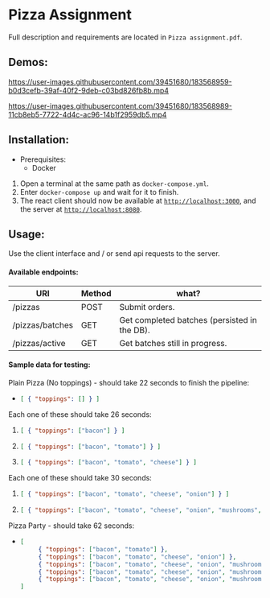 # Pizza Assignment
Full description and requirements are located in `Pizza assignment.pdf`.

## Demos:

https://user-images.githubusercontent.com/39451680/183568959-b0d3cefb-39af-40f2-9deb-c03bd826fb8b.mp4


https://user-images.githubusercontent.com/39451680/183568989-11cb8eb5-7722-4d4c-ac96-14b1f2959db5.mp4


## Installation:
- Prerequisites:
    + Docker
1. Open a terminal at the same path as `docker-compose.yml`.
2. Enter `docker-compose up` and wait for it to finish.
3. The react client should now be available at [`http://localhost:3000`](http://localhost:3000), and the server at [`http://localhost:8080`](http://localhost:8080).

## Usage:
Use the client interface and / or send api requests to the server.

#### Available endpoints:
| URI             	| Method 	| what?                         	            |
|-----------------	|--------	|-------------------------------	            |
| /pizzas         	| POST   	| Submit orders.                 	            |
| /pizzas/batches 	| GET    	| Get completed batches (persisted in the DB).  |
| /pizzas/active  	| GET    	| Get batches still in progress. 	            |

#### Sample data for testing:
Plain Pizza (No toppings) - should take 22 seconds to finish the pipeline:
-  ```json
   [ { "toppings": [] } ]
   ```

Each one of these should take 26 seconds:
1. ```json
   [ { "toppings": ["bacon"] } ]
   ```
2. ```json
   [ { "toppings": ["bacon", "tomato"] } ]
   ```
2. ```json
   [ { "toppings": ["bacon", "tomato", "cheese"] } ]
   ```

Each one of these should take 30 seconds:
1. ```json
   [ { "toppings": ["bacon", "tomato", "cheese", "onion"] } ]
   ```
2. ```json
   [ { "toppings": ["bacon", "tomato", "cheese", "onion", "mushrooms", "pepperoni"] } ]
   ```

Pizza Party - should take 62 seconds:
-  ```json
   [
        { "toppings": ["bacon", "tomato"] },
        { "toppings": ["bacon", "tomato", "cheese", "onion"] },
        { "toppings": ["bacon", "tomato", "cheese", "onion", "mushrooms"] },
        { "toppings": ["bacon", "tomato", "cheese", "onion", "mushrooms", "pepperoni"] },
        { "toppings": ["bacon", "tomato", "cheese", "onion", "mushrooms", "pepperoni", "sausage"] }
   ]
   ```
